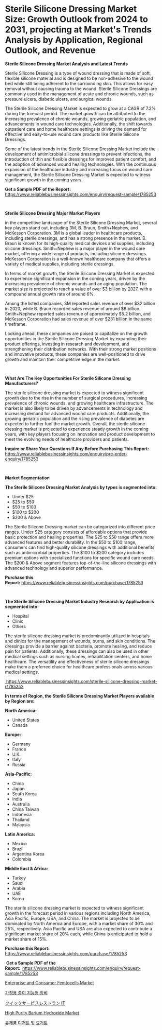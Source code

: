 <p><h1>Sterile Silicone Dressing Market Size: Growth Outlook from 2024 to 2031, projecting at Market's Trends Analysis by Application, Regional Outlook, and Revenue</h1></p><p><strong>Sterile Silicone Dressing Market Analysis and Latest Trends</strong></p>
<p><p>Sterile Silicone Dressing is a type of wound dressing that is made of soft, flexible silicone material and is designed to be non-adhesive to the wound bed while still being adherent to the surrounding skin. This allows for easy removal without causing trauma to the wound. Sterile Silicone Dressings are commonly used in the management of acute and chronic wounds, such as pressure ulcers, diabetic ulcers, and surgical wounds.</p><p>The Sterile Silicone Dressing Market is expected to grow at a CAGR of 7.2% during the forecast period. The market growth can be attributed to the increasing prevalence of chronic wounds, growing geriatric population, and advancements in wound care technologies. Additionally, the shift towards outpatient care and home healthcare settings is driving the demand for effective and easy-to-use wound care products like Sterile Silicone Dressings.</p><p>Some of the latest trends in the Sterile Silicone Dressing Market include the development of antimicrobial silicone dressings to prevent infections, the introduction of thin and flexible dressings for improved patient comfort, and the adoption of advanced wound healing technologies. With the continuous expansion of the healthcare industry and increasing focus on wound care management, the Sterile Silicone Dressing Market is expected to witness significant growth in the coming years.</p></p>
<p><strong>Get a Sample PDF of the Report:&nbsp;</strong> <a href="https://www.reliablebusinessinsights.com/enquiry/request-sample/1785253">https://www.reliablebusinessinsights.com/enquiry/request-sample/1785253</a></p>
<p>&nbsp;</p>
<p><strong>Sterile Silicone Dressing Major Market Players</strong></p>
<p><p>in the competitive landscape of the Sterile Silicone Dressing Market, several key players stand out, including 3M, B. Braun, Smith+Nephew, and McKesson Corporation. 3M is a global leader in healthcare products, including sterile dressings, and has a strong presence in the market. B. Braun is known for its high-quality medical devices and supplies, including silicone dressings. Smith+Nephew is a major player in the wound care market, offering a wide range of products, including silicone dressings. McKesson Corporation is a well-known healthcare company that offers a variety of medical supplies, including sterile dressings.</p><p>In terms of market growth, the Sterile Silicone Dressing Market is expected to experience significant expansion in the coming years, driven by the increasing prevalence of chronic wounds and an aging population. The market size is projected to reach a value of over $3 billion by 2027, with a compound annual growth rate of around 6%.</p><p>Among the listed companies, 3M reported sales revenue of over $32 billion in 2020, while B. Braun recorded sales revenue of around $8 billion. Smith+Nephew reported sales revenue of approximately $5.2 billion, and McKesson Corporation had sales revenue of over $231 billion in the same timeframe.</p><p>Looking ahead, these companies are poised to capitalize on the growth opportunities in the Sterile Silicone Dressing Market by expanding their product offerings, investing in research and development, and strengthening their distribution networks. With their strong market positions and innovative products, these companies are well-positioned to drive growth and maintain their competitive edge in the market.</p></p>
<p>&nbsp;</p>
<p><strong>What Are The Key Opportunities For Sterile Silicone Dressing Manufacturers?</strong></p>
<p><p>The sterile silicone dressing market is expected to witness significant growth due to the rise in the number of surgical procedures, increasing prevalence of chronic wounds, and growing healthcare infrastructure. The market is also likely to be driven by advancements in technology and increasing demand for advanced wound care products. Additionally, the growing geriatric population and the rising prevalence of diabetes are expected to further fuel the market growth. Overall, the sterile silicone dressing market is projected to experience steady growth in the coming years, with key players focusing on innovation and product development to meet the evolving needs of healthcare providers and patients.</p></p>
<p><strong>Inquire or Share Your Questions If Any Before Purchasing This Report:</strong> <a href="https://www.reliablebusinessinsights.com/enquiry/pre-order-enquiry/1785253">https://www.reliablebusinessinsights.com/enquiry/pre-order-enquiry/1785253</a></p>
<p>&nbsp;</p>
<p><strong>Market Segmentation</strong></p>
<p><strong>The Sterile Silicone Dressing Market Analysis by types is segmented into:</strong></p>
<p><ul><li>Under $25</li><li>$25 to $50</li><li>$50 to $100</li><li>$100 to $200</li><li>$200 & Above</li></ul></p>
<p><p>The Sterile Silicone Dressing market can be categorized into different price ranges. Under $25 category consists of affordable options that provide basic protection and healing properties. The $25 to $50 range offers more advanced features and better durability. In the $50 to $100 range, consumers can find high-quality silicone dressings with additional benefits such as antimicrobial properties. The $100 to $200 category includes premium options with specialized functions for specific wound care needs. The $200 & Above segment features top-of-the-line silicone dressings with advanced technology and superior performance.</p></p>
<p><strong>Purchase this Report:&nbsp;</strong><a href="https://www.reliablebusinessinsights.com/purchase/1785253">https://www.reliablebusinessinsights.com/purchase/1785253</a></p>
<p>&nbsp;</p>
<p><strong>The Sterile Silicone Dressing Market Industry Research by Application is segmented into:</strong></p>
<p><ul><li>Hospital</li><li>Clinic</li><li>Others</li></ul></p>
<p><p>The sterile silicone dressing market is predominantly utilized in hospitals and clinics for the management of wounds, burns, and skin conditions. The dressings provide a barrier against bacteria, promote healing, and reduce pain for patients. Additionally, these dressings can also be used in other medical settings such as nursing homes, rehabilitation centers, and home healthcare. The versatility and effectiveness of sterile silicone dressings make them a preferred choice for healthcare professionals across various medical settings.</p></p>
<p><a href="https://www.reliablebusinessinsights.com/sterile-silicone-dressing-market-r1785253">&nbsp;https://www.reliablebusinessinsights.com/sterile-silicone-dressing-market-r1785253</a></p>
<p><strong>In terms of Region, the Sterile Silicone Dressing Market Players available by Region are:</strong></p>
<p>
    <p> <strong> North America: </strong>
        <ul>
            <li>United States</li>
            <li>Canada</li>
        </ul>
        </p> 
    <p> <strong> Europe: </strong>
        <ul>
            <li>Germany</li>
            <li>France</li>
            <li>U.K.</li>
            <li>Italy</li>
            <li>Russia</li>
        </ul>
        </p> 
    <p> <strong> Asia-Pacific: </strong>
        <ul>
            <li>China</li>
            <li>Japan</li>
            <li>South Korea</li>
            <li>India</li>
            <li>Australia</li>
            <li>China Taiwan</li>
            <li>Indonesia</li>
            <li>Thailand</li>
            <li>Malaysia</li>
        </ul>
        </p> 
    <p> <strong> Latin America: </strong>
        <ul>
            <li>Mexico</li>
            <li>Brazil</li>
            <li>Argentina Korea</li>
            <li>Colombia</li>
        </ul>
        </p> 
    <p> <strong> Middle East & Africa: </strong>
        <ul>
            <li>Turkey</li>
            <li>Saudi</li>
            <li>Arabia</li>
            <li>UAE</li>
            <li>Korea</li>
        </ul>
    </p>
    </p>
<p><p>The sterile silicone dressing market is expected to witness significant growth in the forecast period in various regions including North America, Asia Pacific, Europe, USA, and China. The market is projected to be dominated by North America and Europe, with a market share of 30% and 25%, respectively. Asia Pacific and USA are also expected to contribute a significant market share of 20% each, while China is anticipated to hold a market share of 15%.</p></p>
<p><strong>Purchase this Report: </strong><a href="https://www.reliablebusinessinsights.com/purchase/1785253">https://www.reliablebusinessinsights.com/purchase/1785253</a></p>
<p>&nbsp;<strong>Get a Sample PDF of the Report:&nbsp;&nbsp;</strong><a href="https://www.reliablebusinessinsights.com/enquiry/request-sample/1785253">https://www.reliablebusinessinsights.com/enquiry/request-sample/1785253</a></p>
<p><strong></strong></p>
<p><p><a href="https://issuu.com/reportprime-2/docs/enterprise-and-consumer-femtocells-market-size-203">Enterprise and Consumer Femtocells Market</a></p><p><a href="https://github.com/GabrielBlanda5656/Market-Research-Report-List-2/blob/main/764162498382.md">가정용 종이 지능형 장비</a></p><p><a href="https://github.com/NovaStamm2023/Market-Research-Report-List-1/blob/main/7870435104878.md">クイックサービスレストラン IT</a></p><p><a href="https://github.com/nancykennedykellievqfqt2/Market-Research-Report-List-2/blob/main/high-purity-barium-hydroxide-market.md">High Purity Barium Hydroxide Market</a></p><p><a href="https://github.com/akzkkws047661437/Market-Research-Report-List-2/blob/main/2899400110095.md">유제품 디저트 및 요거트</a></p></p>